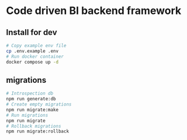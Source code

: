# Code driven BI backend framework

## Install for dev
```bash
# Copy example env file
cp .env.example .env
# Run docker container
docker compose up -d
```

## migrations
```bash
# Introspection db
npm run generate:db
# Create empty migrations
npm run migrate:make
# Run migrations
npm run migrate
# Rollback migrations
npm run migrate:rollback
```